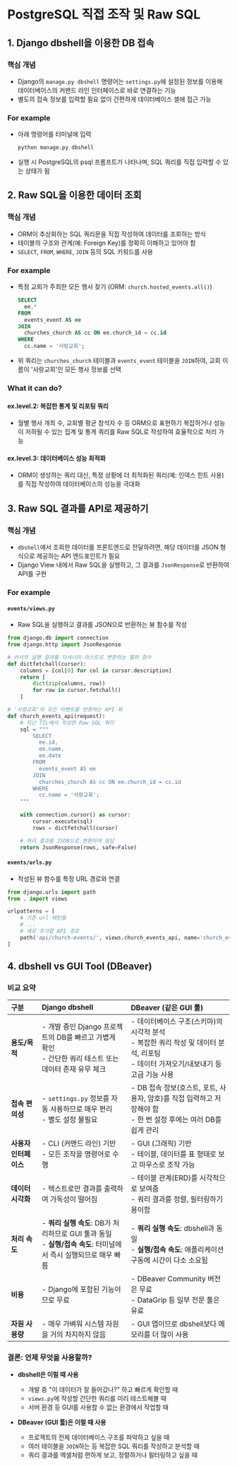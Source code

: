 # PostgreSQL 직접 조작 및 Raw SQL

## 1. Django dbshell을 이용한 DB 접속

### 핵심 개념
- Django의 `manage.py dbshell` 명령어는 `settings.py`에 설정된 정보를 이용해 데이터베이스의 커맨드 라인 인터페이스로 바로 연결하는 기능
- 별도의 접속 정보를 입력할 필요 없이 간편하게 데이터베이스 셸에 접근 가능

### For example

- 아래 명령어를 터미널에 입력
  ```bash
  python manage.py dbshell
  ```
- 실행 시 PostgreSQL의 psql 프롬프트가 나타나며, SQL 쿼리를 직접 입력할 수 있는 상태가 됨

## 2. Raw SQL을 이용한 데이터 조회

### 핵심 개념
- ORM이 추상화하는 SQL 쿼리문을 직접 작성하여 데이터를 조회하는 방식
- 테이블의 구조와 관계(예: Foreign Key)를 정확히 이해하고 있어야 함
- `SELECT`, `FROM`, `WHERE`, `JOIN` 등의 SQL 키워드를 사용

### For example

- 특정 교회가 주최한 모든 행사 찾기 (ORM: `church.hosted_events.all()`)
  ```sql
  SELECT
    ee.*
  FROM
    events_event AS ee
  JOIN
    churches_church AS cc ON ee.church_id = cc.id
  WHERE
    cc.name = '사랑교회';
  ```
- 위 쿼리는 `churches_church` 테이블과 `events_event` 테이블을 `JOIN`하여, 교회 이름이 '사랑교회'인 모든 행사 정보를 선택

### What it can do?

#### ex.level.2: 복잡한 통계 및 리포팅 쿼리
- 월별 행사 개최 수, 교회별 평균 참석자 수 등 ORM으로 표현하기 복잡하거나 성능이 저하될 수 있는 집계 및 통계 쿼리를 Raw SQL로 작성하여 효율적으로 처리 가능

#### ex.level.3: 데이터베이스 성능 최적화
- ORM이 생성하는 쿼리 대신, 특정 상황에 더 최적화된 쿼리(예: 인덱스 힌트 사용)를 직접 작성하여 데이터베이스의 성능을 극대화

## 3. Raw SQL 결과를 API로 제공하기

### 핵심 개념
- `dbshell`에서 조회한 데이터를 프론트엔드로 전달하려면, 해당 데이터를 JSON 형식으로 제공하는 API 엔드포인트가 필요
- Django View 내에서 Raw SQL을 실행하고, 그 결과를 `JsonResponse`로 반환하여 API를 구현

### For example

#### `events/views.py`
- Raw SQL을 실행하고 결과를 JSON으로 반환하는 뷰 함수를 작성
```python
from django.db import connection
from django.http import JsonResponse

# 커서의 실행 결과를 딕셔너리 리스트로 변환하는 헬퍼 함수
def dictfetchall(cursor):
    columns = [col[0] for col in cursor.description]
    return [
        dict(zip(columns, row))
        for row in cursor.fetchall()
    ]

# '사랑교회'의 모든 이벤트를 반환하는 API 뷰
def church_events_api(request):
    # 지난 TIL에서 작성한 Raw SQL 쿼리
    sql = """
        SELECT
          ee.id,
          ee.name,
          ee.date
        FROM
          events_event AS ee
        JOIN
          churches_church AS cc ON ee.church_id = cc.id
        WHERE
          cc.name = '사랑교회';
    """
    
    with connection.cursor() as cursor:
        cursor.execute(sql)
        rows = dictfetchall(cursor)

    # 쿼리 결과를 JSON으로 변환하여 응답
    return JsonResponse(rows, safe=False)
```

#### `events/urls.py`
- 작성된 뷰 함수를 특정 URL 경로와 연결
```python
from django.urls import path
from . import views

urlpatterns = [
    # 기존 url 패턴들
    # ...
    # 새로 추가할 API 경로
    path('api/church-events/', views.church_events_api, name='church_events_api'),
]
```

## 4. dbshell vs GUI Tool (DBeaver)

### 비교 요약

| 구분 | Django dbshell | DBeaver (같은 GUI 툴) |
| :--- | :--- | :--- |
| **용도/목적** | - 개발 중인 Django 프로젝트의 DB를 빠르고 가볍게 확인<br>- 간단한 쿼리 테스트 또는 데이터 존재 유무 체크 | - 데이터베이스 구조(스키마)의 시각적 분석<br>- 복잡한 쿼리 작성 및 데이터 분석, 리포팅<br>- 데이터 가져오기/내보내기 등 고급 기능 사용 |
| **접속 편의성** | - `settings.py` 정보를 자동 사용하므로 매우 편리<br>- 별도 설정 불필요 | - DB 접속 정보(호스트, 포트, 사용자, 암호)를 직접 입력하고 저장해야 함<br>- 한 번 설정 후에는 여러 DB를 쉽게 관리 |
| **사용자 인터페이스** | - CLI (커맨드 라인) 기반<br>- 모든 조작을 명령어로 수행 | - GUI (그래픽) 기반<br>- 테이블, 데이터를 표 형태로 보고 마우스로 조작 가능 |
| **데이터 시각화** | - 텍스트로만 결과를 출력하여 가독성이 떨어짐 | - 테이블 관계(ERD)를 시각적으로 보여줌<br>- 쿼리 결과를 정렬, 필터링하기 용이함 |
| **처리 속도** | - **쿼리 실행 속도**: DB가 처리하므로 GUI 툴과 동일<br>- **실행/접속 속도**: 터미널에서 즉시 실행되므로 매우 빠름 | - **쿼리 실행 속도**: dbshell과 동일<br>- **실행/접속 속도**: 애플리케이션 구동에 시간이 다소 소요됨 |
| **비용** | - Django에 포함된 기능이므로 무료 | - DBeaver Community 버전은 무료<br>- DataGrip 등 일부 전문 툴은 유료 |
| **자원 사용량** | - 매우 가벼워 시스템 자원을 거의 차지하지 않음 | - GUI 앱이므로 dbshell보다 메모리를 더 많이 사용 |

### 결론: 언제 무엇을 사용할까?

- **dbshell은 이럴 때 사용**
    - 개발 중 "이 데이터가 잘 들어갔나?" 하고 빠르게 확인할 때
    - `views.py`에 작성할 간단한 쿼리를 미리 테스트해볼 때
    - 서버 환경 등 GUI를 사용할 수 없는 환경에서 작업할 때

- **DBeaver (GUI 툴)은 이럴 때 사용**
    - 프로젝트의 전체 데이터베이스 구조를 파악하고 싶을 때
    - 여러 테이블을 `JOIN`하는 등 복잡한 SQL 쿼리를 작성하고 분석할 때
    - 쿼리 결과를 엑셀처럼 편하게 보고, 정렬하거나 필터링하고 싶을 때
